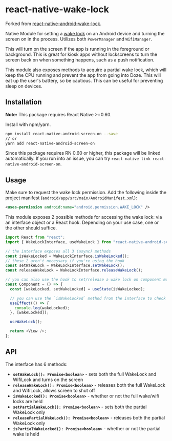 # react-native-wake-lock

Forked from [react-native-android-wake-lock](https://github.com/gretzky/react-native-android-wake-lock).

Native Module for setting a [wake lock](https://developer.android.com/training/scheduling/wakelock) on an Android device and turning the screen on in the process. Utilizes both `PowerManager` and `WifiManager`.

This will turn on the screen if the app is running in the
foreground or background. This is great for kiosk apps
without lockscreens to turn the screen back on when something
happens, such as a push notification.

This module also exposes methods to acquire a partial wake
lock, which will keep the CPU running and prevent the app
from going into Doze. This will eat up the user's battery, so be
cautious.
This can be useful for preventing sleep on devices.
## Installation

**Note:** This package requires React Native >=0.60.

Install with npm/yarn.

```bash
npm install react-native-android-screen-on --save
// or
yarn add react-native-android-screen-on
```

Since this package requires RN 0.60 or higher, this package will be linked automatically. If you run into an issue, you can try `react-native link react-native-android-screen-on`.

## Usage

Make sure to request the wake lock permission. Add the following inside the project manifest (`android/app/src/main/AndroidManifest.xml`):

```xml
<uses-permission android:name="android.permission.WAKE_LOCK" />
```

This module exposes 2 possible methods for accessing the wake lock: via an interface object or a React hook. Depending on your use case, one or the other should suffice.

```js
import React from "react";
import { WakeLockInterface, useWakeLock } from "react-native-android-screen-on";

// the interface exposes all 3 (async) methods
const isWakeLocked = WakeLockInterface.isWakeLocked();
// these 2 aren't necessary if you're using the hook
const setWakeLock = WakeLockInterface.setWakeLock();
const releaseWakeLock = WakeLockInterface.releaseWakeLock();

// you can also use the hook to set/release a wake lock on component mount/unmount
const Component = () => {
  const [wakeLocked, setWakeLocked] = useState(isWakeLocked);

  // you can use the `isWakeLocked` method from the interface to check whether or not the wake lock is set
  useEffect(() => {
    console.log(wakeLocked);
  }, [wakeLocked]);

  useWakeLock();

  return <View />;
};
```

## API

The interface has 6 methods:

- **`setWakeLock(): Promise<boolean>`** - sets both the full WakeLock and WifiLock and turns on the screen
- **`releaseWakeLock(): Promise<boolean>`** - releases both the full WakeLock and WifiLock, allows screen to shut off
- **`isWakeLocked(): Promise<boolean>`** - whether or not the full wake/wifi locks are held
- **`setPartialWakeLock(): Promise<boolean>`** - sets both the partial WakeLock only
- **`releasePartialWakeLock(): Promise<boolean>`** - releases both the partial WakeLock only
- **`isPartialWakeLocked(): Promise<boolean>`** - whether or not the partial wake is held

